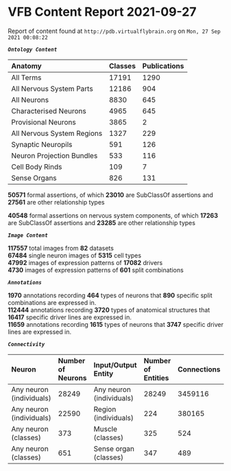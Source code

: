 
VFB Content Report 2021-09-27
=============================


Report of content found at ``http://pdb.virtualflybrain.org`` on ``Mon, 27 Sep 2021 00:08:22``  
  
***``Ontology Content``***  

|Anatomy|Classes|Publications|
| :--- | :--- | :--- |
|All Terms|17191|1290|
|All Nervous System Parts|12186|904|
|All Neurons|8830|645|
|Characterised Neurons|4965|645|
|Provisional Neurons|3865|2|
|All Nervous System Regions|1327|229|
|Synaptic Neuropils|591|126|
|Neuron Projection Bundles|533|116|
|Cell Body Rinds|109|7|
|Sense Organs|826|131|
  
  
**50571** formal assertions, of which **23010** are SubClassOf assertions and **27561** are other relationship types  
  
**40548** formal assertions on nervous system components, of which **17263** are SubClassOf assertions and **23285** are
 other relationship types  
  
***``Image Content``***  
  
**117557** total images from **82** datasets  
**67484** single neuron images of **5315** cell types  
**47992** images of expression patterns of **17082** drivers  
**4730** images of expression patterns of **601** split combinations  
  
***``Annotations``***  
  
**1970** annotations recording **464** types of neurons that **890** specific split combinations are expressed in.  
**112444** annotations recording **3720** types of anatomical structures that **16417** specific driver lines are 
expressed in.  
**11659** annotations recording **1615** types of neurons that **3747** specific driver lines are expressed in.  
  
***``Connectivity``***  

|Neuron|Number of Neurons|Input/Output Entity|Number of Entities|Connections|
| :--- | :--- | :--- | :--- | :--- |
|Any neuron (individuals)|28249|Any neuron (individuals)|28249|3459116|
|Any neuron (individuals)|22590|Region (individuals)|224|380165|
|Any neuron (classes)|373|Muscle (classes)|325|524|
|Any neuron (classes)|651|Sense organ (classes)|347|489|
  
